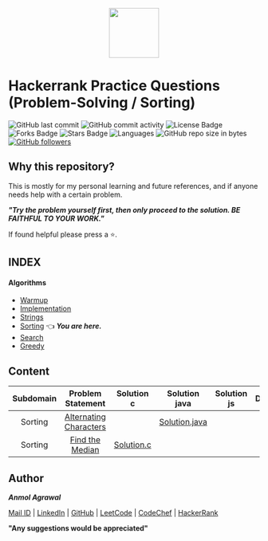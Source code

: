 <p align="center"><a href="https://www.hackerrank.com/anmol_53"><img src="https://hrcdn.net/hackerrank/assets/styleguide/logo_wordmark-13074b67abceb42ce8fd38bdeaac6926.svg" height="100"></a></p>

# Hackerrank Practice Questions (Problem-Solving / Sorting)

![GitHub last commit](https://img.shields.io/github/last-commit/Anmol53/Hackerrank-Problem-Solving) 
![GitHub commit activity](https://img.shields.io/github/commit-activity/y/Anmol53/Hackerrank-Problem-Solving?color=%23ff9900)
![License Badge](https://img.shields.io/github/license/Anmol53/Hackerrank-Problem-Solving)
![Forks Badge](https://img.shields.io/github/forks/Anmol53/Hackerrank-Problem-Solving)
![Stars Badge](https://img.shields.io/github/stars/Anmol53/Hackerrank-Problem-Solving)
![Languages](https://img.shields.io/badge/languages-C%2C%20Java%2C%20Javascript-yellow.svg)
![GitHub repo size in bytes](https://img.shields.io/github/repo-size/Anmol53/Hackerrank-Problem-Solving)
[![GitHub followers](https://img.shields.io/github/followers/Anmol53.svg?style=social&label=Follow&maxAge=2592000)](https://github.com/Anmol53?tab=followers)

## Why this repository?

This is mostly for my personal learning and future references, and if anyone needs help with a certain problem.

***"Try the problem yourself first, then only proceed to the solution. BE FAITHFUL TO YOUR WORK."***

If found helpful please press a ⭐.

## INDEX
#### Algorithms
- [Warmup](https://github.com/Anmol53/Hackerrank-Problem-Solving/tree/master/Warmup)
- [Implementation](https://github.com/Anmol53/Hackerrank-Problem-Solving/tree/master/Implementation)
- [Strings](https://github.com/Anmol53/Hackerrank-Problem-Solving/tree/master/Strings)
- [Sorting](https://github.com/Anmol53/Hackerrank-Problem-Solving/tree/master/Sorting) 👈 ***You are here.***
- [Search](https://github.com/Anmol53/Hackerrank-Problem-Solving/tree/master/Search)
- [Greedy](https://github.com/Anmol53/Hackerrank-Problem-Solving/tree/master/Greedy)

## Content

| Subdomain	| Problem Statement | Solution c | Solution java | Solution js | Difficulty | Score |
| :-------: | :---------------: | :--------: | :-----------: | :---------: | :--------: | :---: |
|Sorting|[Alternating Characters](https://www.hackerrank.com/challenges/big-sorting)|[]()|[Solution.java](https://github.com/Anmol53/Hackerrank-Problem-Solving/blob/master/Sorting/BigSorting.java)|[]()|Easy|20|
|Sorting|[Find the Median](https://www.hackerrank.com/challenges/find-the-median)|[Solution.c](https://github.com/Anmol53/Hackerrank-Problem-Solving/blob/master/Sorting/FindTheMedian.c)|[]()|[]()|Easy|35|


## Author
***Anmol Agrawal***

[Mail ID](mailto:anmol.ag53@gmail.com?subject=[GitHub]) | [LinkedIn](https://www.linkedin.com/in/anmol-53/) | [GitHub](https://github.com/Anmol53/) | [LeetCode](https://leetcode.com/anmol_53/) | [CodeChef](https://www.codechef.com/users/uniquecoder_) | [HackerRank](https://www.hackerrank.com/anmol_53)

**"Any suggestions would be appreciated"**
